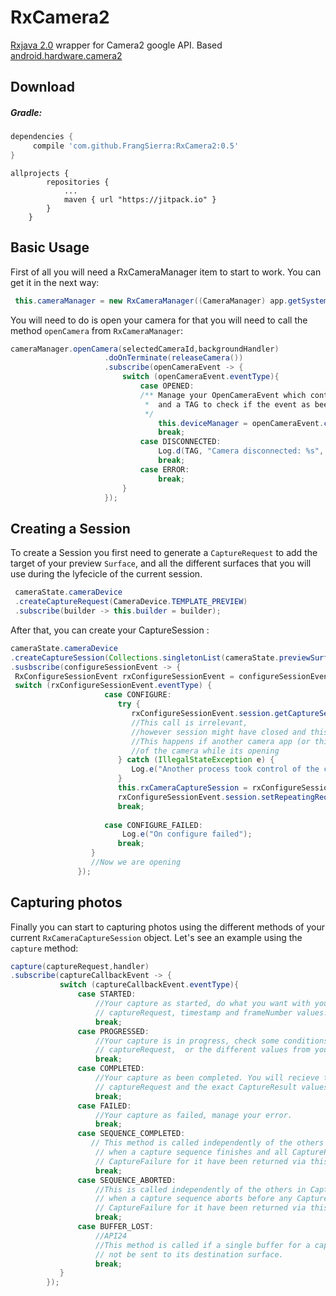 # RxCamera2
[Rxjava 2.0](https://github.com/ReactiveX/RxJava/tree/2.x) wrapper for Camera2 google API. Based [android.hardware.camera2](https://developer.android.com/reference/android/hardware/camera2/package-summary.html)

## Download

##### Gradle:

```groovy
dependencies {
     compile 'com.github.FrangSierra:RxCamera2:0.5'
}
```
```
allprojects {
		repositories {
			...
			maven { url "https://jitpack.io" }
		}
	}
```

## Basic Usage

First of all you will need a RxCameraManager item to start to work. You can get it in the next way:
```java
 this.cameraManager = new RxCameraManager((CameraManager) app.getSystemService(Context.CAMERA_SERVICE));
```

You will need to do is open your camera for that you will need to call the method `openCamera` from `RxCameraManager`:
```java
cameraManager.openCamera(selectedCameraId,backgroundHandler)
                     .doOnTerminate(releaseCamera())
                     .subscribe(openCameraEvent -> {
                         switch (openCameraEvent.eventType){
                             case OPENED:
                             /** Manage your OpenCameraEvent which contains a CameraDevice object 
                              *  and a TAG to check if the event as been suscessful
                              */
                                 this.deviceManager = openCameraEvent.cameraDevice;
                                 break;
                             case DISCONNECTED:
                                 Log.d(TAG, "Camera disconnected: %s", openCameraEvent.cameraDevice.getCameraDevice().getId());
                                 break;
                             case ERROR:
                                 break;
                         }
                     });
```

## Creating a Session

To create a Session you first need to generate a `CaptureRequest` to add the target of your preview `Surface`, and all the different surfaces that you will use during the lyfecicle of the current session. 
```java
 cameraState.cameraDevice
 .createCaptureRequest(CameraDevice.TEMPLATE_PREVIEW)
 .subscribe(builder -> this.builder = builder);
```
After that, you can create your CaptureSession :
```java
cameraState.cameraDevice
.createCaptureSession(Collections.singletonList(cameraState.previewSurface), builder, backgroundHandler)
.susbscribe(configureSessionEvent -> {
 RxConfigureSessionEvent rxConfigureSessionEvent = configureSessionEvent;
 switch (rxConfigureSessionEvent.eventType) {
                     case CONFIGURE:
                        try {
                           rxConfigureSessionEvent.session.getCaptureSession().getInputSurface();
                           //This call is irrelevant,
                           //however session might have closed and this will throw an IllegalStateException.
                           //This happens if another camera app (or this one in another PID) takes control
                           //of the camera while its opening
                        } catch (IllegalStateException e) {
                           Log.e("Another process took control of the camera while creating the session, aborting!");
                        }
                        this.rxCameraCaptureSession = rxConfigureSessionEvent.session;
                        rxConfigureSessionEvent.session.setRepeatingRequest(builder.build(), backgroundHandler).subscribe();
                        break;
 
                     case CONFIGURE_FAILED:
                         Log.e("On configure failed");
                        break;
                  }
                  //Now we are opening                 
               });
```
## Capturing photos

Finally you can start to capturing photos using the different methods of your current `RxCameraCaptureSession` object. Let's see an example using the `capture` method:

```java
capture(captureRequest,handler)
.subscribe(captureCallbackEvent -> {
           switch (captureCallbackEvent.eventType){
               case STARTED:
                   //Your capture as started, do what you want with your session,
                   // captureRequest, timestamp and frameNumber values.
                   break;
               case PROGRESSED:
                   //Your capture is in progress, check some conditions with your session,
                   // captureRequest,  or the different values from your partialResult.
                   break;
               case COMPLETED:
                   //Your capture as been completed. You will recieve the session, the used
                   // captureRequest and the exact CaptureResult values from your picture.
                   break;
               case FAILED:
                   //Your capture as failed, manage your error.
                   break;
               case SEQUENCE_COMPLETED:
                  // This method is called independently of the others in CaptureCallback,
                   // when a capture sequence finishes and all CaptureResult or
                   // CaptureFailure for it have been returned via this listener.
                   break;
               case SEQUENCE_ABORTED:
                   //This is called independently of the others in CaptureCallback,
                   // when a capture sequence aborts before any CaptureResult or
                   // CaptureFailure for it have been returned via this listener.
                   break;
               case BUFFER_LOST:
                   //API24 
                   //This method is called if a single buffer for a capture could
                   // not be sent to its destination surface.
                   break;
           }
        });
```
